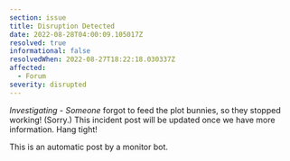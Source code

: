 ```yaml
---
section: issue
title: Disruption Detected
date: 2022-08-28T04:00:09.105017Z
resolved: true
informational: false
resolvedWhen: 2022-08-27T18:22:18.030337Z
affected:
  - Forum
severity: disrupted
---
```

*Investigating* - _Someone_ forgot to feed the plot bunnies, so they stopped working! (Sorry.) This incident post will be updated once we have more information. Hang tight!

This is an automatic post by a monitor bot.
        